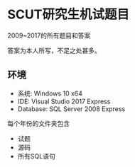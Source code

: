 # SCUT研究生机试题目

2009~2017的所有题目和答案

答案为本人所写，不足之处甚多。

环境
---
- 系统: Windows 10 x64
- IDE: Visual Studio 2017 Express
- Database: SQL Server 2008 Express


每个年份的文件夹包含
- 试题
- 源码
- 所有SQL语句
